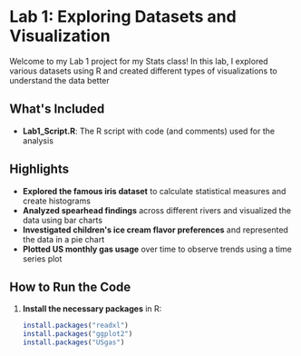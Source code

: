 # Lab 1: Exploring Datasets and Visualization

Welcome to my Lab 1 project for my Stats class! In this lab, I explored various datasets using R and created different types of visualizations to understand the data better

## What's Included

- **Lab1_Script.R**: The R script with code (and comments) used for the analysis

## Highlights

- **Explored the famous iris dataset** to calculate statistical measures and create histograms
- **Analyzed spearhead findings** across different rivers and visualized the data using bar charts
- **Investigated children's ice cream flavor preferences** and represented the data in a pie chart
- **Plotted US monthly gas usage** over time to observe trends using a time series plot

## How to Run the Code

1. **Install the necessary packages** in R:
   ```r
   install.packages("readxl")
   install.packages("ggplot2")
   install.packages("USgas")

